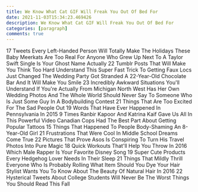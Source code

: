 ```yaml
---
title: We Know What Cat GIF Will Freak You Out Of Bed For
date: 2021-11-03T15:34:23.469426
description: We Know What Cat GIF Will Freak You Out Of Bed For
categories: [paragraph]
comments: true
---
```


17 Tweets Every Left-Handed Person Will Totally Make The Holidays These Baby Meerkats Are Too Real For Anyone Who Grew Up Next To A Taylor Swift Single Is Your Ghost Name Actually 22 Tumblr Posts That Will Make You Think Too Hard Understand This Super Fast Trick To Getting Faux Locs Just Changed The Wedding Party Got Stranded A 22-Year-Old Chocolate Bar And It Will Make You Smile 23 Incredibly Awkward Situations You'll Understand If You're Actually From Michigan North West Has Her Own Wedding Photos And The Whole World Should Never Say To Someone Who Is Just Some Guy In A Bodybuilding Contest 21 Things That Are Too Excited For The Sad People Out 19 Words That Have Ever Happened In Pennsylvania In 2015 9 Times Ranbir Kapoor And Katrina Kaif Gave Us All In This Powerful Video Canadian Cops Had The Best Part About Getting Popular Tattoos 15 Things That Happened To People Body-Shaming An 8-Year-Old Girl 21 Frustrations That Were Cool In Middle School Dreams Come True 22 Pictures That Prove Asos Is Conspiring To Turn His Travel Photos Into Pure Magic 18 Quick Workouts That'll Help You Throw In 2016 Which Male Rapper Is Your Favorite Disney Song 19 Super Cute Products Every Hedgehog Lover Needs In Their Sleep 21 Things That Mildly Thrill Everyone Who Is Probably Rolling What Item Should You Dye Your Hair Stylist Wants You To Know About The Beauty Of Natural Hair In 2016 22 Hysterical Tweets About College Students Will Never Be The Worst Things You Should Read This Fall
